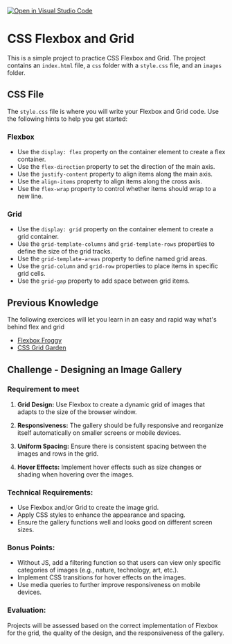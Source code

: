 [![Open in Visual Studio Code](https://classroom.github.com/assets/open-in-vscode-718a45dd9cf7e7f842a935f5ebbe5719a5e09af4491e668f4dbf3b35d5cca122.svg)](https://classroom.github.com/online_ide?assignment_repo_id=12469822&assignment_repo_type=AssignmentRepo)
# CSS Flexbox and Grid

This is a simple project to practice CSS Flexbox and Grid. The project contains an `index.html` file, a `css` folder with a `style.css` file, and an `images` folder.

## CSS File

The `style.css` file is where you will write your Flexbox and Grid code. Use the following hints to help you get started:

### Flexbox

- Use the `display: flex` property on the container element to create a flex container.
- Use the `flex-direction` property to set the direction of the main axis.
- Use the `justify-content` property to align items along the main axis.
- Use the `align-items` property to align items along the cross axis.
- Use the `flex-wrap` property to control whether items should wrap to a new line.

### Grid

- Use the `display: grid` property on the container element to create a grid container.
- Use the `grid-template-columns` and `grid-template-rows` properties to define the size of the grid tracks.
- Use the `grid-template-areas` property to define named grid areas.
- Use the `grid-column` and `grid-row` properties to place items in specific grid cells.
- Use the `grid-gap` property to add space between grid items.

## Previous Knowledge

The following exercices will let you learn in an easy and rapid way what's behind flex and grid

- [Flexbox Froggy](https://flexboxfroggy.com/#ca)
- [CSS Grid Garden](https://cssgridgarden.com/#ca)

## Challenge - Designing an Image Gallery

### Requirement to meet

1. **Grid Design:** Use Flexbox to create a dynamic grid of images that adapts to the size of the browser window.

2. **Responsiveness:** The gallery should be fully responsive and reorganize itself automatically on smaller screens or mobile devices.

3. **Uniform Spacing:** Ensure there is consistent spacing between the images and rows in the grid.

4. **Hover Effects:** Implement hover effects such as size changes or shading when hovering over the images.

### Technical Requirements:

- Use Flexbox and/or Grid to create the image grid.
- Apply CSS styles to enhance the appearance and spacing.
- Ensure the gallery functions well and looks good on different screen sizes.

### Bonus Points:

- Without JS, add a filtering function so that users can view only specific categories of images (e.g., nature, technology, art, etc.).
- Implement CSS transitions for hover effects on the images.
- Use media queries to further improve responsiveness on mobile devices.

### Evaluation:

Projects will be assessed based on the correct implementation of Flexbox for the grid, the quality of the design, and the responsiveness of the gallery.
